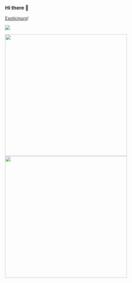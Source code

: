 ### Hi there 👋
[Exoticinurs](https://github.com/Exoticinurs)!

[![](https://img.shields.io/badge/Bitcoin-000?style=for-the-badge&logo=bitcoin&logoColor=white)](bitcoin:bc1q3cra9zeuadau9cpvp7nvmaaf3ph3pekn0e5g7s)

<div>
  <a href="#"><img src="https://github-readme-stats.vercel.app/api?username=exoticinurs&include_all_commits=true&count_private=true&&show_icons=true&theme=jolly" width="400"></a> 
  <a href="#"><img src="https://github-readme-streak-stats.herokuapp.com/?user=exoticinurs&count_private=true&show_icons=true&theme=jolly" width="400"></a>
</div>
